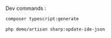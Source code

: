 
Dev commands :

```bash
composer typescript:generate
```

```bash
php demo/artisan sharp:update-ide-json
```
